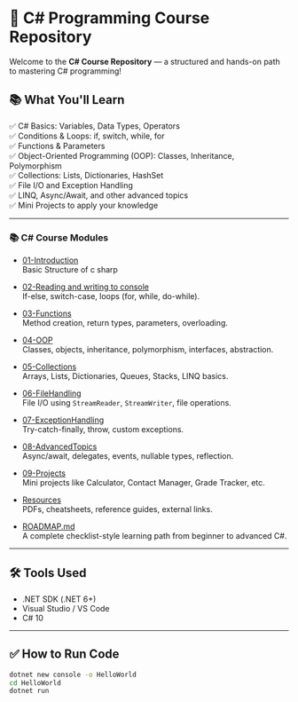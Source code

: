 # 🎯 C# Programming Course Repository

Welcome to the **C# Course Repository** — a structured and hands-on path to mastering C# programming!

## 📚 What You'll Learn

✅ C# Basics: Variables, Data Types, Operators  
✅ Conditions & Loops: if, switch, while, for  
✅ Functions & Parameters  
✅ Object-Oriented Programming (OOP): Classes, Inheritance, Polymorphism  
✅ Collections: Lists, Dictionaries, HashSet  
✅ File I/O and Exception Handling  
✅ LINQ, Async/Await, and other advanced topics  
✅ Mini Projects to apply your knowledge

---

### 📚 C# Course Modules

- [01-Introduction](/Modules/01-Introduction/HelloWorld.cs)  
  Basic Structure of c sharp

- [02-Reading and writing to console](./02-Readingandwritingtoconsole/)  
  If-else, switch-case, loops (for, while, do-while).

- [03-Functions](./03-Functions/)  
  Method creation, return types, parameters, overloading.

- [04-OOP](./04-OOP/)  
  Classes, objects, inheritance, polymorphism, interfaces, abstraction.

- [05-Collections](./05-Collections/)  
  Arrays, Lists, Dictionaries, Queues, Stacks, LINQ basics.

- [06-FileHandling](./06-FileHandling/)  
  File I/O using `StreamReader`, `StreamWriter`, file operations.

- [07-ExceptionHandling](./07-ExceptionHandling/)  
  Try-catch-finally, throw, custom exceptions.

- [08-AdvancedTopics](./08-AdvancedTopics/)  
  Async/await, delegates, events, nullable types, reflection.

- [09-Projects](./09-Projects/)  
  Mini projects like Calculator, Contact Manager, Grade Tracker, etc.

- [Resources](./Resources/)  
  PDFs, cheatsheets, reference guides, external links.

- [ROADMAP.md](./ROADMAP.md)  
  A complete checklist-style learning path from beginner to advanced C#.



---

## 🛠️ Tools Used

- .NET SDK (.NET 6+)
- Visual Studio / VS Code
- C# 10

---

## ✅ How to Run Code

```bash
dotnet new console -o HelloWorld
cd HelloWorld
dotnet run
